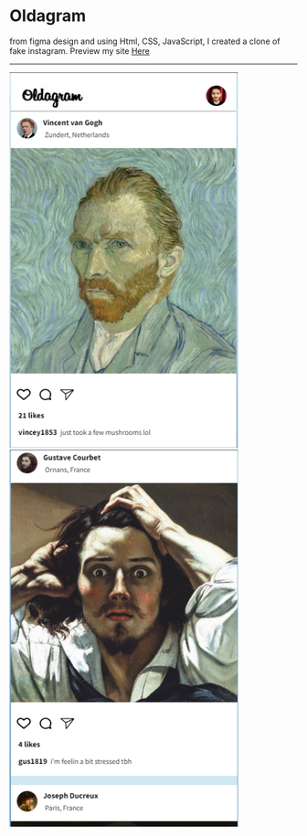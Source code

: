# Oldagram

from figma design and using Html, CSS, JavaScript, I created a clone of fake instagram.
Preview my site <a href="https://muhmmadawd.github.io/oldagram/"> Here </a>

<hr>
<p float="left">
<img src="./images/img1.png" width="400px">
<img src="./images/img2.png" width="400px">
</p>
